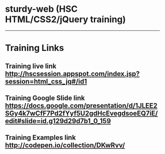 # sturdy-web (HSC HTML/CSS2/jQuery training)
-----------------------------------------------------------------------------------
# Training Links
## Training live link http://hscsession.appspot.com/index.jsp?session=html_css_jq#/id1 
## Training Google Slide link https://docs.google.com/presentation/d/1JLEE2SGy4k7wCfF7Pd2fYyf5U2gdHcEvegdsoeEQ7iE/edit#slide=id.g129d29d7b1_0_159 
## Training Examples link http://codepen.io/collection/DKwRvv/ 
